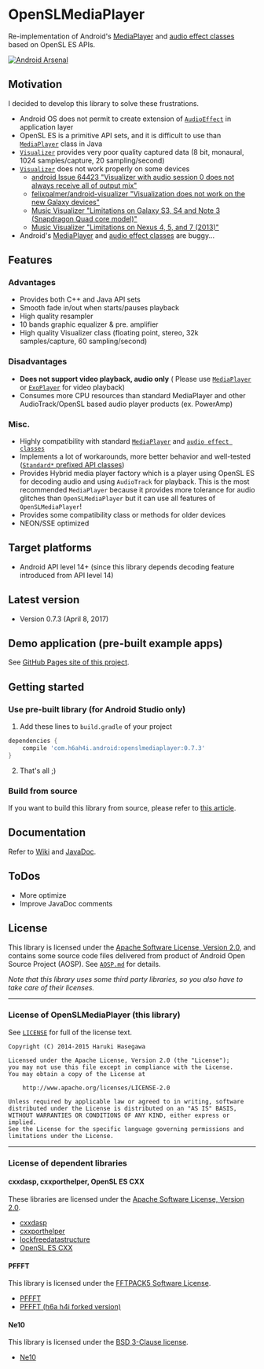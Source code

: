 OpenSLMediaPlayer
===============

Re-implementation of Android's [MediaPlayer](http://developer.android.com/reference/android/media/MediaPlayer.html) and [audio effect classes](http://developer.android.com/reference/android/media/audiofx/package-summary.html) based on OpenSL ES APIs.

[![Android Arsenal](https://img.shields.io/badge/Android%20Arsenal-OpenSLMediaPlayer-brightgreen.svg?style=flat)](https://android-arsenal.com/details/1/1434)

Motivation
---

I decided to develop this library to solve these frustrations.

- Android OS does not permit to create extension of [`AudioEffect`](http://developer.android.com/reference/android/media/audiofx/AudioEffect.html) in application layer
- OpenSL ES is a primitive API sets, and it is difficult to use than [`MediaPlayer`](http://developer.android.com/reference/android/media/MediaPlayer.html) class in Java
- [`Visualizer`](http://developer.android.com/reference/android/media/audiofx/Visualizer.html) provides very poor quality captured data (8 bit, monaural, 1024 samples/capture, 20 sampling/second)
- [`Visualizer`](http://developer.android.com/reference/android/media/audiofx/Visualizer.html) does not work properly on some devices
    - [android Issue 64423 "Visualizer with audio session 0 does not always receive all of output mix"](https://code.google.com/p/android/issues/detail?id=64423)
    - [felixpalmer/android-visualizer "Visualization does not work on the new Galaxy devices"](https://github.com/felixpalmer/android-visualizer/issues/5)
    - [Music Visualizer "Limitations on Galaxy S3, S4 and Note 3 (Snapdragon Quad core model)"](https://plus.google.com/110898804228810455198/posts/jXGKDLt9iTz)
    - [Music Visualizer "Limitations on Nexus 4, 5, and 7 (2013)"](https://plus.google.com/110898804228810455198/posts/6chmkb9ix1s)
- Android's [MediaPlayer](http://developer.android.com/reference/android/media/MediaPlayer.html) and [audio effect classes](http://developer.android.com/reference/android/media/audiofx/package-summary.html) are buggy...

Features
---

### Advantages

- Provides both C++ and Java API sets
- Smooth fade in/out when starts/pauses playback
- High quality resampler
- 10 bands graphic equalizer & pre. amplifier
- High quality Visualizer class (floating point, stereo, 32k samples/capture, 60 sampling/second)

### Disadvantages

- **Does not support video playback, audio only** ( Please use [`MediaPlayer`](http://developer.android.com/reference/android/media/MediaPlayer.html) or [`ExoPlayer`](http://developer.android.com/guide/topics/media/exoplayer.html) for video playback)
- Consumes more CPU resources than standard MediaPlayer and other AudioTrack/OpenSL based audio player products (ex. PowerAmp)

### Misc.

- Highly compatibility with standard [`MediaPlayer`](http://developer.android.com/reference/android/media/MediaPlayer.html) and [`audio effect classes`](http://developer.android.com/reference/android/media/audiofx/package-summary.html)
- Implements a lot of workarounds, more better behavior and well-tested ([`Standard*` prefixed API classes](../../wiki/OpenSL-prefixed-API-classes))
- Provides Hybrid media player factory which is a player using OpenSL ES for decoding audio and using `AudioTrack` for playback. This is the most recommended `MediaPlayer` because it provides more tolerance for audio glitches than `OpenSLMediaPlayer` but it can use all features of `OpenSLMediaPlayer`!
- Provides some compatibility class or methods for older devices
- NEON/SSE optimized


Target platforms
---

- Android API level 14+   (since this library depends decoding feature introduced from API level 14)


Latest version
---

- Version 0.7.3  (April 8, 2017)


Demo application (pre-built example apps)
---

See [GitHub Pages site of this project](http://h6ah4i.github.io/android-openslmediaplayer/).


Getting started
---

### Use pre-built library (for Android Studio only)

1. Add these lines to `build.gradle` of your project

```groovy
dependencies {
    compile 'com.h6ah4i.android:openslmediaplayer:0.7.3'
}
```

2. That's all ;)

### Build from source

If you want to build this library from source, please refer to [this article](../../wiki/Build-From-Source).

Documentation
---

Refer to [Wiki](../../wiki) and [JavaDoc](https://h6ah4i.github.io/android-openslmediaplayer/javadoc/0.7.2/).


ToDos
---

- More optimize
- Improve JavaDoc comments


License
---

This library is licensed under the [Apache Software License, Version 2.0](http://www.apache.org/licenses/LICENSE-2.0), and contains some source code files delivered from product of Android Open Source Project (AOSP). See [`AOSP.md`](AOSP.md) for details.

*Note that this library uses some third party libraries, so you also have to take care of their licenses.*

---

### License of OpenSLMediaPlayer (this library)

See [`LICENSE`](LICENSE) for full of the license text.

    Copyright (C) 2014-2015 Haruki Hasegawa

    Licensed under the Apache License, Version 2.0 (the "License");
    you may not use this file except in compliance with the License.
    You may obtain a copy of the License at

        http://www.apache.org/licenses/LICENSE-2.0

    Unless required by applicable law or agreed to in writing, software
    distributed under the License is distributed on an "AS IS" BASIS,
    WITHOUT WARRANTIES OR CONDITIONS OF ANY KIND, either express or implied.
    See the License for the specific language governing permissions and
    limitations under the License.


---

### License of dependent libraries

#### cxxdasp, cxxporthelper, OpenSL ES CXX

These libraries are licensed under the [Apache Software License, Version 2.0](http://www.apache.org/licenses/LICENSE-2.0).

- [cxxdasp](https://github.com/h6ah4i/cxxdasp)
- [cxxporthelper](https://github.com/h6ah4i/cxxporthelper)
- [lockfreedatastructure](https://github.com/h6ah4i/lockfreedatastructure)
- [OpenSL ES CXX](https://github.com/h6ah4i/openslescxx)


#### PFFFT

This library is licensed under the [FFTPACK5 Software License](https://www2.cisl.ucar.edu/resources/legacy/fft5/license).

- [PFFFT](https://bitbucket.org/jpommier/pffft)
- [PFFFT (h6a h4i forked version)](https://bitbucket.org/h6a_h4i/pffft)


#### Ne10

This library is licensed under the [BSD 3-Clause license](http://opensource.org/licenses/BSD-3-Clause).

- [Ne10](http://projectne10.github.io/Ne10/)
